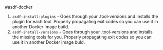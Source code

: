 #asdf-docker

1. `asdf-install-plugins` - Goes through your .tool-versions and installs the
   plugin for each tool. Properly propagating exit codes so you can use it in another
   Docker image build.
2. `asdf-install-versions` - Goes through your .tool-versions and installs the
   missing tools for you. Properly propagating exit codes so you can use it in another
   Docker image buld.
